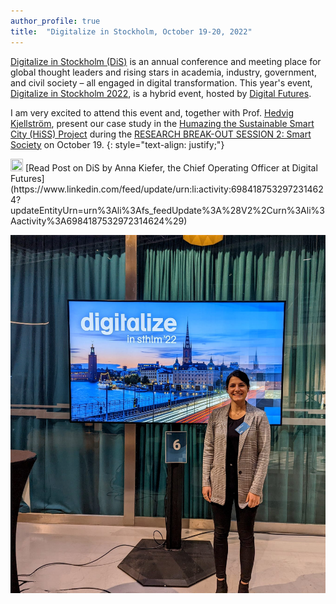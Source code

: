 ```yaml
---
author_profile: true
title:  "Digitalize in Stockholm, October 19-20, 2022"
---
```


[Digitalize in Stockholm (DiS)](https://www.digitalfutures.kth.se/event/digitalize-in-stockholm-2022-day-1/) is an annual conference and meeting place for global 
thought leaders and rising stars in academia, industry, government, and civil society – all engaged in digital transformation. This year's event, [Digitalize in Stockholm 2022](https://digitalizeinsthlm22.se/), is a hybrid event, hosted by [Digital Futures](https://www.digitalfutures.kth.se/).

I am very excited to attend this event and, together with Prof. [Hedvig Kjellström](https://www.kth.se/profile/hedvig), present our case study in the [Humazing the Sustainable Smart City (HiSS) Project](https://sites.google.com/view/hiss-digitalfutures/home) 
during the [RESEARCH BREAK-OUT SESSION 2: Smart Society](https://digitalizeinsthlm22.se/program/) on October 19.
{: style="text-align: justify;"}

<img src="https://raw.githubusercontent.com/FortAwesome/Font-Awesome/6.x/svgs/brands/linkedin.svg" width="20" height="20">
[Read Post on DiS by Anna Kiefer, the Chief Operating Officer at Digital Futures](https://www.linkedin.com/feed/update/urn:li:activity:6984187532972314624?updateEntityUrn=urn%3Ali%3Afs_feedUpdate%3A%28V2%2Curn%3Ali%3Aactivity%3A6984187532972314624%29)

![photo](../assets/2022DiS.jpg)
